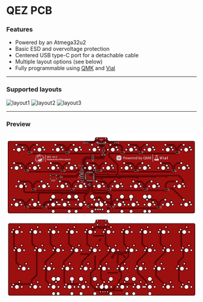 # QEZ PCB

### Features

- Powered by an Atmega32u2
- Basic ESD and overvoltage protection
- Centered USB type-C port for a detachable cable
- Multiple layout options (see below)
- Fully programmable using [QMK](https://qmk.fm) and [Vial](https://get.vial.today)

---

### Supported layouts

<img src="https://i.imgur.com/VgqjuFO.png" alt="layout1"/>
<img src="https://i.imgur.com/rsseqai.png" alt="layout2"/>
<img src="https://i.imgur.com/ZxjCJdc.png" alt="layout3"/>

---

### Preview

<img src="back.png" alt="pcb_back" width="800"/>
<img src="front.png" alt="pcb_front" width="800"/>
